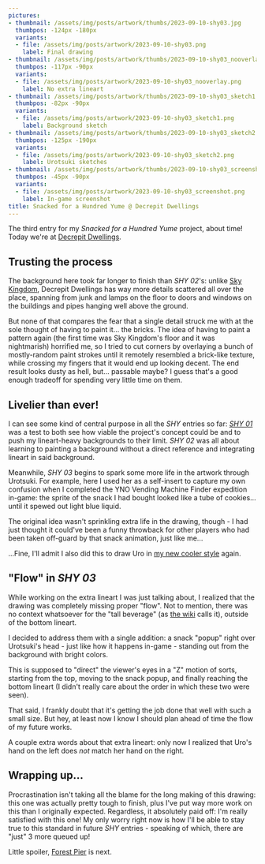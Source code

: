 ```yaml
---
pictures:
- thumbnail: /assets/img/posts/artwork/thumbs/2023-09-10-shy03.jpg
  thumbpos: -124px -180px
  variants:
  - file: /assets/img/posts/artwork/2023-09-10-shy03.png
    label: Final drawing
- thumbnail: /assets/img/posts/artwork/thumbs/2023-09-10-shy03_nooverlay.jpg
  thumbpos: -117px -90px
  variants:
  - file: /assets/img/posts/artwork/2023-09-10-shy03_nooverlay.png
    label: No extra lineart
- thumbnail: /assets/img/posts/artwork/thumbs/2023-09-10-shy03_sketch1.jpg
  thumbpos: -82px -90px
  variants:
  - file: /assets/img/posts/artwork/2023-09-10-shy03_sketch1.png
    label: Background sketch
- thumbnail: /assets/img/posts/artwork/thumbs/2023-09-10-shy03_sketch2.jpg
  thumbpos: -125px -190px
  variants:
  - file: /assets/img/posts/artwork/2023-09-10-shy03_sketch2.png
    label: Urotsuki sketches
- thumbnail: /assets/img/posts/artwork/thumbs/2023-09-10-shy03_screenshot.jpg
  thumbpos: -45px -90px
  variants:
  - file: /assets/img/posts/artwork/2023-09-10-shy03_screenshot.png
    label: In-game screenshot
title: Snacked for a Hundred Yume @ Decrepit Dwellings
---
```

The third entry for my *Snacked for a Hundred Yume* project, about time!
Today we're at [Decrepit Dwellings](https://yume.wiki/2kki/Decrepit_Dwellings).

## Trusting the process
The background here took far longer to finish than *SHY 02*'s: unlike [Sky Kingdom](https://yume.wiki/2kki/Sky_Kingdom), Decrepit Dwellings has way more details scattered all over the place, spanning from junk and lamps on the floor to doors and windows on the buildings and pipes hanging well above the ground.

But none of that compares the fear that a single detail struck me with at the sole thought of having to paint it... the bricks.
The idea of having to paint a pattern again (the first time was Sky Kingdom's floor and it was nightmarish) horrified me, so I tried to cut corners by overlaying a bunch of mostly-random paint strokes until it remotely resembled a brick-like texture, while crossing my fingers that it would end up looking decent.
The end result looks dusty as hell, but... passable maybe?
I guess that's a good enough tradeoff for spending very little time on them.

## Livelier than ever!
I can see some kind of central purpose in all the *SHY* entries so far: [*SHY 01*](/artwork/2023-08-12-shy01) was a test to both see how viable the project's concept could be and to push my lineart-heavy backgrounds to their limit.
*SHY 02* was all about learning to painting a background without a direct reference and integrating lineart in said background.

Meanwhile, *SHY 03* begins to spark some more life in the artwork through Urotsuki.
For example, here I used her as a self-insert to capture my own confusion when I completed the YNO Vending Machine Finder expedition in-game: the sprite of the snack I had bought looked like a tube of cookies... until it spewed out light blue liquid.

The original idea wasn't sprinkling extra life in the drawing, though -
I had just thought it could've been a funny throwback for other players who had been taken off-guard by that snack animation, just like me...

...Fine, I'll admit I also did this to draw Uro in [my new cooler style](/artwork/2023-08-27-urostylish) again.

## "Flow" in *SHY 03*
While working on the extra lineart I was just talking about, I realized that the drawing was completely missing proper "flow". Not to mention, there was no context whatsoever for the "tall beverage" (as [the wiki](https://yume.wiki/2kki/Snack_Gallery/Unlockable_Snacks#001-030) calls it), outside of the bottom lineart.

I decided to address them with a single addition: a snack "popup" right over Urotsuki's head - just like how it happens in-game - standing out from the background with bright colors.

This is supposed to "direct" the viewer's eyes in a "Z" motion of sorts, starting from the top, moving to the snack popup, and finally reaching the bottom lineart (I didn't really care about the order in which these two were seen).

That said, I frankly doubt that it's getting the job done that well with such a small size.
But hey, at least now I know I should plan ahead of time the flow of my future works.

A couple extra words about that extra lineart: only now I realized that Uro's hand on the left does *not* match her hand on the right.

## Wrapping up...
Procrastination isn't taking all the blame for the long making of this drawing: this one was actually pretty tough to finish, plus I've put way more work on this than I originally expected.
Regardless, it absolutely paid off: I'm really satisfied with this one!
My only worry right now is how I'll be able to stay true to this standard in future *SHY* entries - speaking of which, there are "just" 3 more queued up!

Little spoiler, [Forest Pier](https://yume.wiki/2kki/Forest_Pier) is next.
